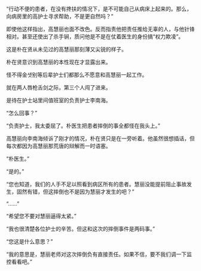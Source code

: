 “行动不便的患者，在没有搀扶的情况下，是不可能自己从病床上起来的。那么，向病房里的高护士寻求帮助，不是更自然吗？”

即使他这样指出，高慧丽也面不改色。反而指责他把责任推给无辜的人，与他针锋相对。甚至还使出了杀手锏，质问他是不是在仗着医生的身份搞“权力欺凌”。

这是朴在贤从未见过的高慧丽那刻薄又尖锐的样子。

朴在贤意识到高慧丽的本性现在才显露出来。

怪不得金샛别等后辈护士们都那么不愿意和高慧丽一起工作。

就在两人唇枪舌剑之际，第三个人闯了进来。

是待在护士站里间值班室的负责护士李南海。

“怎么回事？”

“负责护士，我太委屈了。朴医生把患者摔倒的事全都怪在我头上。”

高慧丽向李南海倾诉了刚才的情况，朴在贤只是在一旁听着。他虽然很想插话，但每次都因为高慧丽那荒唐的辩解而一时语塞。

“朴医生。”

“是的。”

“您也知道，我们的人手不足以照看到病区所有的患者。慧丽没能提前阻止事故发生，固然有错，但这摔倒也不是因为慧丽才发生的吧？”

“……”

“希望您不要对慧丽逼得太紧。”

“我也很清楚各位护士的辛苦。但这和这次的摔倒事件是两码事。”

“您这是什么意思？”

“我的意思是，慧丽老师对这次摔倒负有直接责任。如果不信，要不我们调一下监控看看吧。”